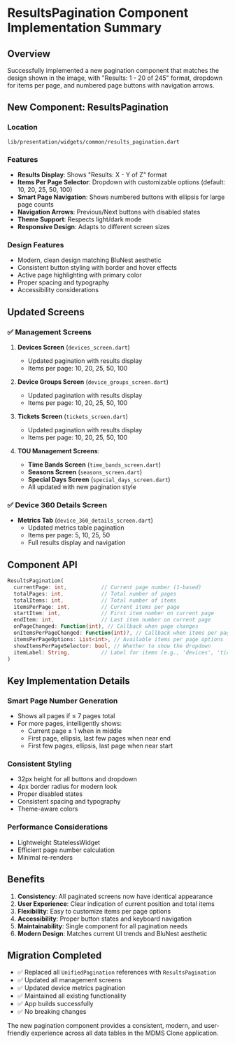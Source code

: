 # ResultsPagination Component Implementation Summary

## Overview
Successfully implemented a new pagination component that matches the design shown in the image, with "Results: 1 - 20 of 245" format, dropdown for items per page, and numbered page buttons with navigation arrows.

## New Component: ResultsPagination

### Location
`lib/presentation/widgets/common/results_pagination.dart`

### Features
- **Results Display**: Shows "Results: X - Y of Z" format
- **Items Per Page Selector**: Dropdown with customizable options (default: 10, 20, 25, 50, 100)
- **Smart Page Navigation**: Shows numbered buttons with ellipsis for large page counts
- **Navigation Arrows**: Previous/Next buttons with disabled states
- **Theme Support**: Respects light/dark mode
- **Responsive Design**: Adapts to different screen sizes

### Design Features
- Modern, clean design matching BluNest aesthetic
- Consistent button styling with border and hover effects
- Active page highlighting with primary color
- Proper spacing and typography
- Accessibility considerations

## Updated Screens

### ✅ Management Screens
1. **Devices Screen** (`devices_screen.dart`)
   - Updated pagination with results display
   - Items per page: 10, 20, 25, 50, 100

2. **Device Groups Screen** (`device_groups_screen.dart`)
   - Updated pagination with results display
   - Items per page: 10, 20, 25, 50, 100

3. **Tickets Screen** (`tickets_screen.dart`)
   - Updated pagination with results display
   - Items per page: 10, 20, 25, 50, 100

4. **TOU Management Screens**:
   - **Time Bands Screen** (`time_bands_screen.dart`)
   - **Seasons Screen** (`seasons_screen.dart`)
   - **Special Days Screen** (`special_days_screen.dart`)
   - All updated with new pagination style

### ✅ Device 360 Details Screen
- **Metrics Tab** (`device_360_details_screen.dart`)
  - Updated metrics table pagination
  - Items per page: 5, 10, 25, 50
  - Full results display and navigation

## Component API

```dart
ResultsPagination(
  currentPage: int,           // Current page number (1-based)
  totalPages: int,            // Total number of pages
  totalItems: int,            // Total number of items
  itemsPerPage: int,          // Current items per page
  startItem: int,             // First item number on current page
  endItem: int,               // Last item number on current page
  onPageChanged: Function(int), // Callback when page changes
  onItemsPerPageChanged: Function(int)?, // Callback when items per page changes
  itemsPerPageOptions: List<int>, // Available items per page options
  showItemsPerPageSelector: bool, // Whether to show the dropdown
  itemLabel: String,          // Label for items (e.g., 'devices', 'tickets')
)
```

## Key Implementation Details

### Smart Page Number Generation
- Shows all pages if ≤ 7 pages total
- For more pages, intelligently shows:
  - Current page ± 1 when in middle
  - First page, ellipsis, last few pages when near end
  - First few pages, ellipsis, last page when near start

### Consistent Styling
- 32px height for all buttons and dropdown
- 4px border radius for modern look
- Proper disabled states
- Consistent spacing and typography
- Theme-aware colors

### Performance Considerations
- Lightweight StatelessWidget
- Efficient page number calculation
- Minimal re-renders

## Benefits

1. **Consistency**: All paginated screens now have identical appearance
2. **User Experience**: Clear indication of current position and total items
3. **Flexibility**: Easy to customize items per page options
4. **Accessibility**: Proper button states and keyboard navigation
5. **Maintainability**: Single component for all pagination needs
6. **Modern Design**: Matches current UI trends and BluNest aesthetic

## Migration Completed

- ✅ Replaced all `UnifiedPagination` references with `ResultsPagination`
- ✅ Updated all management screens
- ✅ Updated device metrics pagination
- ✅ Maintained all existing functionality
- ✅ App builds successfully
- ✅ No breaking changes

The new pagination component provides a consistent, modern, and user-friendly experience across all data tables in the MDMS Clone application.
